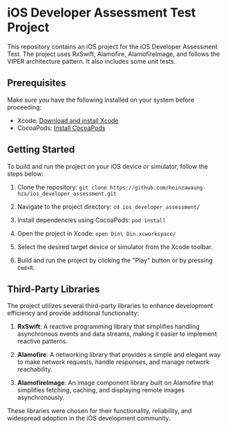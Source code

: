 # iOS Developer Assessment Test Project

This repository contains an iOS project for the iOS Developer Assessment Test. The project uses RxSwift, Alamofire, AlamofireImage, and follows the VIPER architecture pattern. It also includes some unit tests.

## Prerequisites

Make sure you have the following installed on your system before proceeding:

- Xcode: [Download and install Xcode](https://developer.apple.com/xcode/)
- CocoaPods: [Install CocoaPods](https://cocoapods.org/)

## Getting Started

To build and run the project on your iOS device or simulator, follow the steps below:

1. Clone the repository:
``git clone https://github.com/heinzawaung-hza/ios_developer_assessment.git``

2. Navigate to the project directory:
``cd ios_developer_assessment/``

3. Install dependencies using CocoaPods:
``pod install``

4. Open the project in Xcode:
``open Din\ Din.xcworkspace/``

5. Select the desired target device or simulator from the Xcode toolbar.

6. Build and run the project by clicking the "Play" button or by pressing `Cmd+R`.


## Third-Party Libraries

The project utilizes several third-party libraries to enhance development efficiency and provide additional functionality:

1. **RxSwift**: A reactive programming library that simplifies handling asynchronous events and data streams, making it easier to implement reactive patterns.

2. **Alamofire**: A networking library that provides a simple and elegant way to make network requests, handle responses, and manage network reachability.

3. **AlamofireImage**: An image component library built on Alamofire that simplifies fetching, caching, and displaying remote images asynchronously.

These libraries were chosen for their functionality, reliability, and widespread adoption in the iOS development community.


